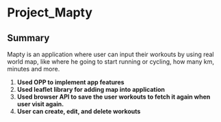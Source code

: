 # Project_Mapty
## Summary

Mapty is an application where user can  input their workouts by using real world map, like where he going to start running or cycling, how many  km, minutes and more.

1. **Used OPP to implement app features**
2. **Used leaflet library for adding map into application**
3. **Used browser API to save the user workouts to fetch it again when user visit again.**
4. **User can create, edit, and delete workouts** 